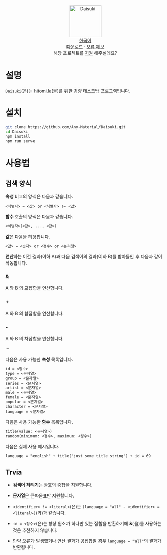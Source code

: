 <div align="center">
	<img width="100px" src="https://github.com/Any-Material/Daisuki/blob/master/docs/images/icon.png?raw=true" align="center" alt="Daisuki"/>
</div>
<div align="center">
	<a href="/docs/readme_kr.md">한국어</a>
</div>
<div align="center">
	<a href="https://github.com/Any-Material/Daisuki/releases">다운로드</a>
	·
	<a href="https://github.com/Any-Material/Daisuki/issues/new">오류 제보</a>
</div>
<div align="center">
	해당 프로젝트를 <a href="https://toss.me/Sombian">지원</a> 해주실레요?
</div>

# 설명

`Daisuki`(은)는 [hitomi.la](https://hitomi.la)(을)를 위한 경량 데스크탑 프로그램입니다.

# 설치

```bash
git clone https://github.com/Any-Material/Daisuki.git
cd Daisuki
npm install
npm run serve
```

# 사용법

## 검색 양식

**속성** 비교의 양식은 다음과 같습니다.

```md
<식별자> = <값> or <식별자> != <값>
```

**함수** 호출의 양식은 다음과 같습니다.

```md
<식별자>(<값>, ..., <값>)
```

**값**은 다음을 허용합니다.

```md
<값> = <숫자> or <정수> or <논리형>
```

**연산자**는 이전 결과(이하 A)과 다음 검색어의 결과(이하 B)를 받아들인 후 다음과 같이 작동합니다.

### &

A 와 B 의 교집합을 연산합니다.

### +

A 와 B 의 합집합을 연산합니다.

### -

A 와 B 의 차집합을 연산합니다.

···

다음은 사용 가능한 **속성** 목록입니다.

```md
id = <정수>
type = <문자열>
group = <문자열>
series = <문자열>
artist = <문자열>
male = <문자열>
female = <문자열>
popular = <문자열>
character = <문자열>
language = <문자열>
```

다음은 사용 가능한 **함수** 목록입니다.


```md
title(value: <문자열>)
random(minimum: <정수>, maximum: <정수>)
```

다음은 실제 사용 예시입니다.

```md
language = "english" + title("just some title string") + id = 69
```

## Trvia

- **검색어 처리기**는 괄호의 중첩을 지원합니다.

- **문자열**은 큰따옴표만 지원합니다.

- `<identifier> != <literal>`(은)는 `(language = "all" - <identifier> = <literal>)`(와)과 같습니다.

- `id = <정수>`(은)는 항상 원소가 하나만 있는 집합을 반환하기에 **&**(을)를 사용하는 것은 추천하지 않습니다.

- 만약 오류가 발생했거나 연산 결과가 공집합일 경우 `language = "all"`의 결과가 반환됩니다.
